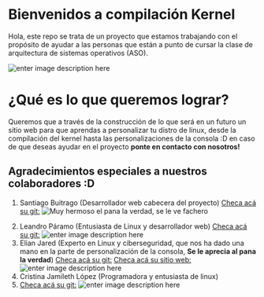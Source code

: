 # Bienvenidos a compilación Kernel
Hola, este repo se trata de un proyecto que estamos trabajando con el propósito de ayudar a las personas que están a punto de cursar la clase de arquitectura de sistemas operativos (ASO).

![enter image description here](https://www.skinatech.com/portal/wp-content/uploads/2017/05/original.png)


# ¿Qué es lo que queremos lograr?

Queremos que a través de la construcción de lo que será en un futuro un sitio web para que aprendas a personalizar tu distro de linux, desde la compilación del kernel hasta las personalizaciones de la consola :D en caso de que deseas ayudar en el proyecto **ponte en contacto con nosotros!**

## Agradecimientos especiales a nuestros colaboradores :D

1) Santiago Buitrago (Desarrollador web cabecera del proyecto)
 [Checa acá su git:](https://github.com/Thiago1306)
![Muy hermoso el pana la verdad, se le ve fachero](https://avatars.githubusercontent.com/u/78767917?v=4)
2. Leandro Páramo (Entusiasta de Linux y desarrollador web)
 [Checa acá su git:](https://github.com/ParamoLeandro)
![enter image description here](https://avatars.githubusercontent.com/u/57044131?v=4)
3. Elian Jared (Experto en Linux y ciberseguridad, que nos ha dado una mano en la parte de personalización de la consola, **Se le aprecia al pana la verdad**) 
 [Checa acá su git:](https://github.com/Elianhardy)
 [Checa acá su sitio web:](http://elianhardy.com)
 ![enter image description here](https://scontent.fmga7-1.fna.fbcdn.net/v/t39.30808-6/259791602_4556338777780713_6883679910548266468_n.jpg?_nc_cat=103&ccb=1-5&_nc_sid=09cbfe&_nc_ohc=gXJIqAwUuO0AX_D0hGU&_nc_ht=scontent.fmga7-1.fna&oh=00_AT_3HX23SdfJg15T04NMXse82whcgRzRE41R8c-8NMhQLA&oe=624EA741)
4. Cristina Jamileth López (Programadora y entusiasta de linux)
5. [Checa acá su git:](https://github.com/Cris432L)
![enter image description here](https://scontent.fmga7-1.fna.fbcdn.net/v/t1.6435-9/39525975_107142670232672_6550977049513689088_n.jpg?_nc_cat=109&ccb=1-5&_nc_sid=174925&_nc_ohc=85L_pdTnvfwAX_-B3nZ&_nc_ht=scontent.fmga7-1.fna&oh=00_AT9-EQ8yL-JUIn3Q-Ifkq7SAGGCHCBhY42RI1wWXY-WwWQ&oe=626FE8CE)